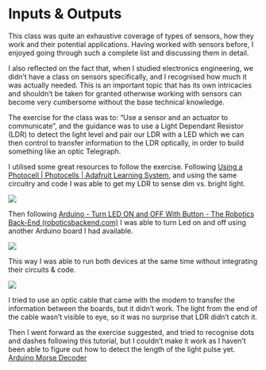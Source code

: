 # Inputs & Outputs

This class was quite an exhaustive coverage of types of sensors, how they work and their potential applications. Having worked with sensors before, I enjoyed going through such a complete list and discussing them in detail.

I also reflected on the fact that, when I studied electronics engineering, we didn’t have a class on sensors specifically, and I recognised how much it was actually needed. This is an important topic that has its own intricacies and shouldn’t be taken for granted otherwise working with sensors can become very cumbersome without the base technical knowledge.

The exercise for the class was to: “Use a sensor and an actuator to communicate”, and the guidance was to use a Light Dependant Resistor (LDR) to detect the light level and pair our LDR with a LED which we can then control to transfer information to the LDR optically, in order to build something like an optic Telegraph.

I utilised some great resources to follow the exercise. 
Following [Using a Photocell | Photocells | Adafruit Learning System](https://learn.adafruit.com/photocells/using-a-photocell), and using the same circuitry and code I was able to get my LDR to sense dim vs. bright light.

![](https://i.imgur.com/vVHTxsQ.gif)

Then following  [Arduino - Turn LED ON and OFF With Button - The Robotics Back-End (roboticsbackend.com)](https://roboticsbackend.com/arduino-turn-led-on-and-off-with-button/)  I was able to turn Led on and off using another Arduino board I had available. 

![](https://i.imgur.com/llUTbyn.gif)

This way I was able to run both devices at the same time without integrating their circuits & code.

![](https://i.imgur.com/IVyqQYd.gif)

I tried to use an optic cable that came with the modem to transfer the information between the boards, but it didn’t work. The light from the end of the cable wasn’t visible to eye, so it was no surprise that LDR didn’t catch it. 

Then I went forward as the exercise suggested, and tried to recognise dots and dashes following this tutorial, but I couldn’t make it work as I haven’t been able to figure out how to detect the length of the light pulse yet.
[Arduino Morse Decoder](http://persion.info/projects/arduino-morse-decoder/) 
